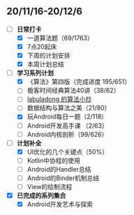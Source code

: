 ## 20/11/16-20/12/6
- [ ] **日常打卡**
  - [x] 一道算法题（69/1763）
  - [x] 7点20起床
  - [x] 下周的计划安排
  - [x] 本周计划总结
- [ ] **学习系列计划**
  - [x] 《算法》第四版（完成进度 195/651）
  - [ ] 极客时间经典算法40讲（38/62）
  - [ ] [labuladong 的算法小抄](https://labuladong.gitbook.io/algo/)
  - [ ] 数据结构与算法之美（21/80）
  - [x] 玩Android每日一题（2/118）
  - [ ] Android开发高手课 （2/63）
  - [ ] Android内核剖析（99/626）
- [ ] **计划补全**
   - [x] UI优化的几个关键点（50%）
   - [ ] Kotlin中协程的使用
   - [ ] Android的Handler总结
   - [ ] Android的Binder机制总结
   - [ ] View的绘制流程
- [x] **已完成的系列集合**
  - [x] Android开发艺术与探索